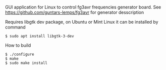 GUI application for Linux to control fg3avr frequencies generator board. See https://github.com/guntars-lemps/fg3avr for generator desscription

Requires libgtk dev package, on Ubuntu or Mint Linux it can be installed by command
```
$ sudo apt install libgtk-3-dev
```

How to build
```
$ ./configure
$ make
$ sudo make install
```
